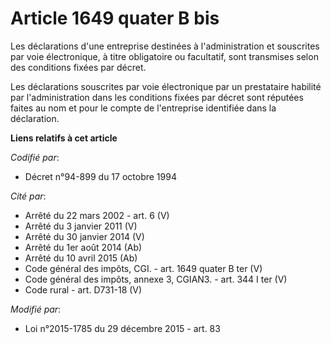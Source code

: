 # Article 1649 quater B bis

Les déclarations d'une entreprise destinées à l'administration et souscrites par voie électronique, à titre obligatoire ou
facultatif, sont transmises selon des conditions fixées par décret.

Les déclarations souscrites par voie électronique par un prestataire habilité par l'administration dans les conditions fixées
par décret sont réputées faites au nom et pour le compte de l'entreprise identifiée dans la déclaration.

**Liens relatifs à cet article**

_Codifié par_:

  - Décret n°94-899 du 17 octobre 1994

_Cité par_:

  - Arrêté du 22 mars 2002 - art. 6 (V)
  - Arrêté du 3 janvier 2011 (V)
  - Arrêté du 30 janvier 2014 (V)
  - Arrêté du 1er août 2014 (Ab)
  - Arrêté du 10 avril 2015 (Ab)
  - Code général des impôts, CGI. - art. 1649 quater B ter (V)
  - Code général des impôts, annexe 3, CGIAN3. - art. 344 I ter (V)
  - Code rural - art. D731-18 (V)

_Modifié par_:

  - Loi n°2015-1785 du 29 décembre 2015 - art. 83
